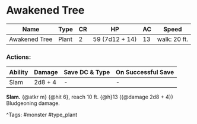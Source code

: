 # Awakened Tree

| Name | Type | CR | HP | AC | Speed |
|------|------|----|----|----|-------|
| Awakened Tree | Plant | 2 | 59 (7d12 + 14) | 13 | walk: 20 ft. |

### Actions:

| Ability | Damage | Save DC & Type | On Successful Save |
|---------|--------|----------------|--------------------|
| Slam | 2d8 + 4 | - | - |


**Slam.** {@atkr m} {@hit 6}, reach 10 ft. {@h}13 ({@damage 2d8 + 4}) Bludgeoning damage.

^Tags: #monster #type_plant